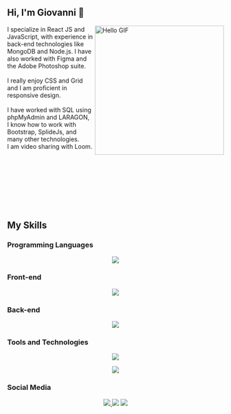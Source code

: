 
<!-- Introduction -->
## Hi, I'm Giovanni 👋
<div>
  <img src="https://media.giphy.com/media/Tf3fPureumpd9en03K/giphy.gif" align="right" width="300" alt="Hello GIF">
  <p align="left" max-width="100px">I specialize in React JS and JavaScript, with experience in back-end technologies like MongoDB and Node.js. I have also worked with Figma and the Adobe Photoshop suite.<br><br> I really enjoy CSS and Grid and I am proficient in responsive design. <br><br> I have worked with SQL using phpMyAdmin and LARAGON, <br> I know how to work with Bootstrap, SplideJs, and many other technologies. <br> I am video sharing with Loom.</p>
</div>

<br><br><br><br><br><br><br>

## My Skills

### Programming Languages

<p align="center">
  <img src="https://skillicons.dev/icons?i=js,php,py" />
</p>

### Front-end

<p align="center">
  <img src="https://skillicons.dev/icons?i=react,html,css,bootstrap" />
</p>

### Back-end

<p align="center">
  <img src="https://skillicons.dev/icons?i=nodejs,mongodb" />
</p>

### Tools and Technologies

<p align="center">
  <img src="https://skillicons.dev/icons?i=figma,ps,wordpress,regex,postman" />
</p>

<p align="center">
  <img src="https://skillicons.dev/icons?i=codepen,vscode,php,py,powershell,xd" />
</p>

### Social Media

<p align="center">
  <a href="https://linkedin.com/in/giovanni-zoppis/">
    <img src="https://skillicons.dev/icons?i=linkedin" />
  </a>
    <img src="https://skillicons.dev/icons?i=instagram" />
    <img src="https://skillicons.dev/icons?i=stackoverflow" />
</p>


